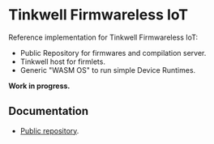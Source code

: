 # Tinkwell Firmwareless IoT

Reference implementation for Tinkwell Firmwareless IoT:

* Public Repository for firmwares and compilation server.
* Tinkwell host for firmlets.
* Generic "WASM OS" to run simple Device Runtimes.

**Work in progress.**

## Documentation

* [Public repository](./Cloud/README.md).